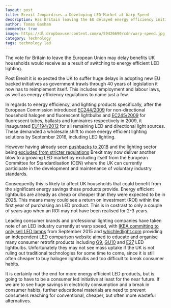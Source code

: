 ```yaml
---
layout: post
title: Brexit Jeopardises a Developing LED Market at Warp Speed
description: Has Britain leaving the EU delayed energy efficiency initiatives within the UK?
author: Tomas Basham
comments: true
image: https://dl.dropboxusercontent.com/u/59426690/cdn/warp-speed.jpg
category: Technology
tags: technology led
---
```


The vote for Britain to leave the European Union may delay benefits UK households would receive as a result of switching to energy efficient LED lighting.

Post Brexit it is expected the UK to suffer huge delays in adopting new EU backed initiatives as government trawls through 40 years of legislation it now has to reimplement itself. This includes employment and labour laws, as well as energy efficiency regulations to name just a few.

In regards to energy efficiency, and lighting products specifically, after the European Commission introduced [EC244/2009](http://eur-lex.europa.eu/LexUriServ/LexUriServ.do?uri=OJ:L:2009:076:0003:0016:en:PDF) for non-directional household halogen and fluorescent lightbulbs and [EC245/2009](http://eur-lex.europa.eu/LexUriServ/LexUriServ.do?uri=OJ:L:2009:076:0017:0044:en:PDF) for fluorescent tubes, ballasts and luminaires respectively in 2009, it inaugurated [EU1194/2012](http://eur-lex.europa.eu/LexUriServ/LexUriServ.do?uri=OJ:L:2012:342:0001:0022:en:PDF) for all remaining LED and directional light sources. These demanded a wholesale shift to more energy efficient lighting solutions by September 2016, including LED lighting.

However having already seen [pushbacks to 2018](https://www.theguardian.com/environment/2015/apr/20/eu-delays-ban-on-halogen-bulbs) and the lighting sector being [excluded from stricter regulations](https://www.theguardian.com/environment/2016/apr/12/lightbulbs-lighting-excluded-eu-regulations-energy-efficiency-advertising) Brexit may now deliver another blow to a growing LED market by excluding itself from the European Committee for Standardisation (CEN) where the UK can currently participate in the development and maintenance of voluntary industry standards.

Consequently this is likely to affect UK households that could benefit from the significant energy savings these products provide. Energy efficient lightbulbs are already as cheap or cheaper than they were expected to be in 2025. This means many could see a return on investment (ROI) within the first year of purchasing an LED product. This is in costrast to only a couple of years ago when an ROI may not have been realised for 2-3 years.

Leading consumer brands and professional lighting companies have taken note of an LED industry currently at warp speed, with [IKEA committing to only sell LED lamps](https://www.theguardian.com/environment/2015/aug/10/ikea-ditches-conventional-lightbulbs-for-energy-saving-led-lighting) from September 2015 and [whichledlight.com](https://www.whichledlight.com) providing an independent LED comparison website aimed to educate and organise many consumer retrofit products including [G9](https://www.whichledlight.com/t/g9-led-bulbs), [GU10](https://www.whichledlight.com/t/gu10-led-bulbs) and [E27](https://www.whichledlight.com/t/e27-led-bulbs) LED lightbulbs. Unfortunately they may not see mass uptake if the UK is not ruling out traditional technologies for some time to come, since it is still often cheaper to buy halogen lightbulbs and too difficult to break consumer habits.

It is certainly not the end for more energy efficient LED products, but is going to have to be a consumer led initiative at least for the near future. If we are to see huge savings in electricity consumption and a break in consumer habits, further educational materials are need to prevent consumers reaching for conventional, cheaper, but often more wasteful alternatives.
